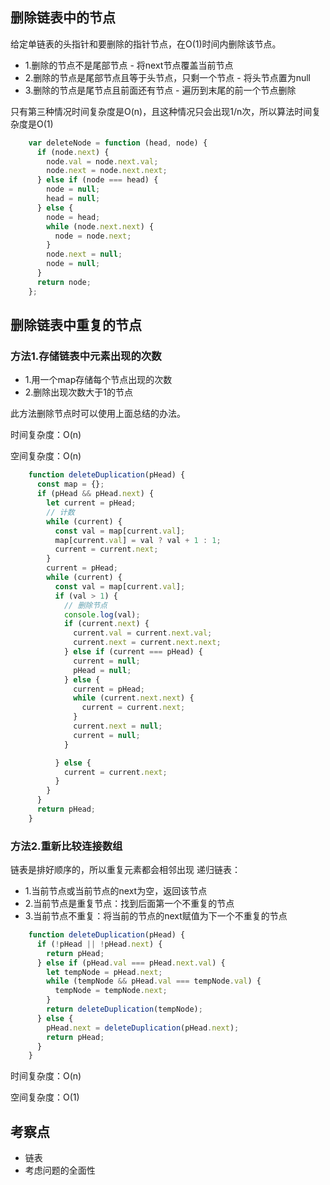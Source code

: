 ## 删除链表中的节点

给定单链表的头指针和要删除的指针节点，在O(1)时间内删除该节点。

- 1.删除的节点不是尾部节点 - 将next节点覆盖当前节点
- 2.删除的节点是尾部节点且等于头节点，只剩一个节点 - 将头节点置为null
- 3.删除的节点是尾节点且前面还有节点 - 遍历到末尾的前一个节点删除

只有第三种情况时间复杂度是O(n)，且这种情况只会出现1/n次，所以算法时间复杂度是O(1)
```js
    var deleteNode = function (head, node) {
      if (node.next) {
        node.val = node.next.val;
        node.next = node.next.next;
      } else if (node === head) {
        node = null;
        head = null;
      } else {
        node = head;
        while (node.next.next) {
          node = node.next;
        }
        node.next = null;
        node = null;
      }
      return node;
    };
```

## 删除链表中重复的节点

### 方法1.存储链表中元素出现的次数

- 1.用一个map存储每个节点出现的次数
- 2.删除出现次数大于1的节点

此方法删除节点时可以使用上面总结的办法。

时间复杂度：O(n) 

空间复杂度：O(n)

```js
    function deleteDuplication(pHead) {
      const map = {};
      if (pHead && pHead.next) {
        let current = pHead;
        // 计数
        while (current) {
          const val = map[current.val];
          map[current.val] = val ? val + 1 : 1;
          current = current.next;
        }
        current = pHead;
        while (current) {
          const val = map[current.val];
          if (val > 1) {
            // 删除节点
            console.log(val);
            if (current.next) {
              current.val = current.next.val;
              current.next = current.next.next;
            } else if (current === pHead) {
              current = null;
              pHead = null;
            } else {
              current = pHead;
              while (current.next.next) {
                current = current.next;
              }
              current.next = null;
              current = null;
            }

          } else {
            current = current.next;
          }
        }
      }
      return pHead;
    }
```


### 方法2.重新比较连接数组


链表是排好顺序的，所以重复元素都会相邻出现
       递归链表：
- 1.当前节点或当前节点的next为空，返回该节点
- 2.当前节点是重复节点：找到后面第一个不重复的节点
- 3.当前节点不重复：将当前的节点的next赋值为下一个不重复的节点

```js
    function deleteDuplication(pHead) {
      if (!pHead || !pHead.next) {
        return pHead;
      } else if (pHead.val === pHead.next.val) {
        let tempNode = pHead.next;
        while (tempNode && pHead.val === tempNode.val) {
          tempNode = tempNode.next;
        }
        return deleteDuplication(tempNode);
      } else {
        pHead.next = deleteDuplication(pHead.next);
        return pHead;
      }
    }
```


时间复杂度：O(n) 

空间复杂度：O(1)


## 考察点

- 链表
- 考虑问题的全面性